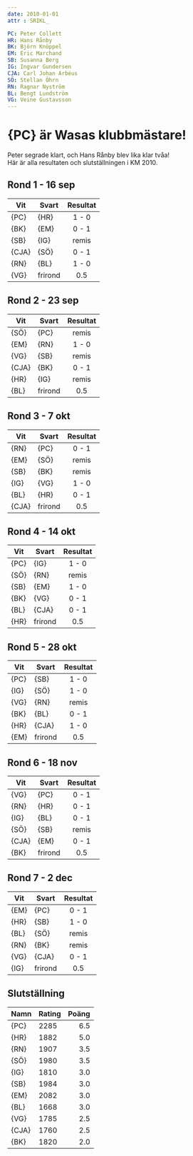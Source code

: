 ```yaml
---
date: 2010-01-01
attr : SRIKL_

PC: Peter Collett
HR: Hans Rånby
BK: Björn Knöppel
EM: Eric Marchand
SB: Susanna Berg
IG: Ingvar Gundersen
CJA: Carl Johan Arbéus
SÖ: Stellan Öhrn
RN: Ragnar Nyström
BL: Bengt Lundström
VG: Veine Gustavsson
---
```


# {PC} är Wasas klubbmästare!

Peter segrade klart, och Hans Rånby blev lika klar tvåa!  
Här är alla resultaten och slutställningen i KM 2010.

## Rond 1 - 16 sep

Vit|Svart|Resultat
-|-|:-:
{PC}|{HR}|1 - 0
{BK}|{EM}|0 - 1
{SB}|{IG}|remis 
{CJA}|{SÖ}|0 - 1
{RN}|{BL}|1 - 0
{VG}|frirond|0.5

## Rond 2 - 23 sep 

Vit|Svart|Resultat
-|-|:-:
{SÖ}|{PC}|remis
{EM}|{RN}|1 - 0
{VG}|{SB}|remis 
{CJA}|{BK}|0 - 1
{HR}|{IG}|remis
{BL}|frirond|0.5

## Rond 3 - 7 okt 

Vit|Svart|Resultat
-|-|:-:
{RN}|{PC}|0 - 1
{EM}|{SÖ}|remis
{SB}|{BK}|remis 
{IG}|{VG}|1 - 0
{BL}|{HR}|0 - 1
{CJA}|frirond|0.5

## Rond 4 - 14 okt 

Vit|Svart|Resultat
-|-|:-:
{PC}|{IG}|1 - 0
{SÖ}|{RN}|remis
{SB}|{EM}|1 - 0
{BK}|{VG}|0 - 1
{BL}|{CJA}|0 - 1
{HR}|frirond|0.5

## Rond 5 - 28 okt 

Vit|Svart|Resultat
-|-|:-:
{PC}|{SB}|1 - 0
{IG}|{SÖ}|1 - 0
{VG}|{RN}|remis
{BK}|{BL}|0 - 1
{HR}|{CJA}|1 - 0
{EM}|frirond|0.5

## Rond 6 - 18 nov 

Vit|Svart|Resultat
-|-|:-:
{VG}|{PC}|0 - 1
{RN}|{HR}|0 - 1
{IG}|{BL}|0 - 1
{SÖ}|{SB}|remis
{CJA}|{EM}|0 - 1
{BK}|frirond|0.5

## Rond 7 - 2 dec 

Vit|Svart|Resultat
-|-|:-:
{EM}|{PC}|0 - 1
{HR}|{SB}|1 - 0
{BL}|{SÖ}|remis
{RN}|{BK}|remis
{VG}|{CJA}|0 - 1
{IG}|frirond|0.5

## Slutställning

Namn|Rating|Poäng
-|-|-:
{PC}|2285|6.5
{HR}|1882|5.0
{RN}|1907|3.5
{SÖ}|1980|3.5
{IG}|1810|3.0
{SB}|1984|3.0
{EM}|2082|3.0
{BL}|1668|3.0
{VG}|1785|2.5
{CJA}|1760|2.5
{BK}|1820|2.0
